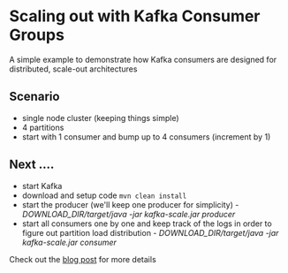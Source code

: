 # Scaling out with Kafka Consumer Groups

A simple example to demonstrate how Kafka consumers are designed for distributed, scale-out architectures

## Scenario

- single node cluster (keeping things simple)
- 4 partitions
- start with 1 consumer and bump up to 4 consumers (increment by 1)

## Next ....

- start Kafka
- download and setup code ```mvn clean install```
- start the producer (we'll keep one producer for simplicity) - *DOWNLOAD_DIR/target/java -jar kafka-scale.jar producer*
- start all consumers one by one and keep track of the logs in order to figure out partition load distribution - *DOWNLOAD_DIR/target/java -jar kafka-scale.jar consumer*
  
Check out the [blog post](https://simplydistributed.wordpress.com/2016/11/21/scaling-out-with-kafka-consumer-groups) for more details
